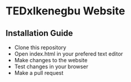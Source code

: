 # TEDxIkenegbu Website
## Installation Guide

* Clone this repository
* Open index.html in your prefered text editor
* Make changes to the website
* Test changes in your browser
* Make a pull request 




